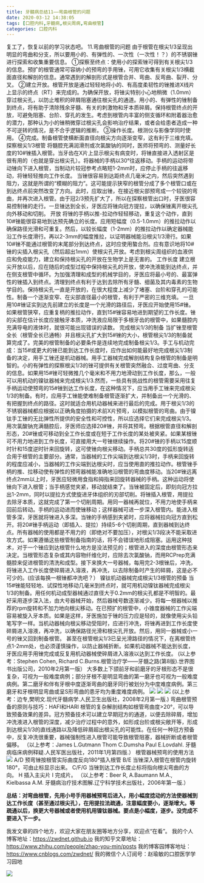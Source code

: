 ```yaml
---
title: 牙髓病总结11——弯曲根管的问题
date: 2020-03-12 14:38:05
tags: [口腔内科,牙髓病,根尖周病,弯曲根管]
categories: 口腔内科
---
```

复工了，恢复以前的学习状态吧。
11.弯曲根管的问题
由于根管在根尖1/3呈现出明显的弯曲和分支，所以要用小的、有弹性的、一次性（一次性！？）的不锈钢锉进行探索和收集重要信息。
①探察至终点：使用小的探索锉可得到有关根尖1/3的信息。预扩的根管通常可容纳小的预弯的手用锉，可用它收集有关根尖1/3横截面直径和解剖的信息。通常遇到的解剖形式是根管合并、弯曲、反弯曲、裂开、分叉。
②建立开放。根管开放是通过轻轻地将小的、有高度柔韧性的锉推进X线片上显示的终点（RT）来完成的。为确保开放，将锉尖特别小心地稍微（1.0mm）穿过根尖孔，以防止堆积的碎屑阻塞通往根尖孔的通道。用小的、有弹性的锉制备到终点，将有助于清除残余牙髓、有关的刺激物和牙本质碎屑。保持根管终点的开放，可避免阻塞、台阶、穿孔的发生。考虑到根管内丰富的侧支循环和附着器治愈的潜力，那种认为小的锉稍微穿过根尖孔会影响治疗结果，或者会给患者造成一种不可逆转的情况，是不合乎逻辑的推断。
③操作长度。根测仪与影像学同时使用。
④完成。制备根管使横断面直径向根尖方向逐渐变窄，这有利于三维充填。
探察根尖1/3根管
将髓腔充满润滑剂或次氯酸钠的同时，医师将预弯的、测量好长度的10#锉插入根管。当牙齿在X片上显示根尖有病变时，将锉直接进入透射区是很有用的（也就是穿出根尖孔）。将器械的手柄以30°往返移动。手柄的运动将带动锉向下进入根管，当制动片较冠参考点略短1-2mm时，应停止手柄的往返移动，将锉轻轻推向工作长度。
当锉很容易到达距终点几毫米之内，然后突然遇到阻力，这就是所谓的“模糊的阻力”。这可能提示狭窄的根管分成了多个根管口或在到达终点前突然改变了方向。此时，应取出锉，在接近根尖部预弯成一个较锐的弯曲，并再次进入根管。由于冠2/3预先扩大了，所以在探察根管出口时，牙医很容易控制锉的走行。一旦锉达到全长，牙医应将锉向冠方提拉，以确保锉离开根尖孔向外移动和切削。
开放
将锉的手柄以推-拉动作轻轻移动，重复这个动作，直到10#锉能很容易地到达预先确立的长度。应用短幅度（0.5-1.0mm）的推拉动作以确保路径光滑和可重复。然后，以较长幅度（1-2mm）的推拉动作以确定器械能沿工作长度滑行。再以2-3mm的幅度推拉，以证明器械能沿根尖1/3滑行。如果10#锉不能通过根管的末尾部分到达终点，这时应使用螯合剂。应有意识地将10#锉的尖插入根尖孔（然后超出1mm）使根尖孔开放。考虑到根尖周组织的血液供应和免疫能力，建立和保持根尖孔的开放在生物学上是无害的。
工作长度
建立根尖开放以后，应在随后的成型过程中保持根尖孔的开放，使冲洗液能到达终点，并在侧支根管中循环。为加强清理和成型的机械学目的，牙医应将最小号的、最富弹性的锉插入到终点。清理到终点有利于达到去除所有牙髓、细菌及其内毒素的生物学目的。保持根尖孔一直是开放的，在很大程度上减少了堵塞、台阶和穿孔的可能性。制备一个逐渐变窄、在尖部直径最小的根管，有利于严密的三维充填。
一旦用10#锉证实到达先前建立的长度是一个光滑的路径后，牙医应开始使用15#锉。如果根管狭窄，应重复柄的推拉动作，直到15#锉容易地进到期望的工作长度。锉的尖部在估计长度应接触牙本质，冲洗液应局限于多根牙齿的根管中，如果髓腔内充满导电的液体时，就很可能出现错误的读数。
完成根尖1/3的制备
当扩锉至根管全长（根管全长已通畅）并且根尖孔扩大到15#锉的大小，根管根尖1/3的制备就算完成了。完美的根管制备的必要条件是连续地完成制备根尖1/3。手工与机动完成：当15#或更大的锉已能到达工作长度时，应作出如何能最好地完成根尖1/3制备的决定，用手工锉还是机动器械。用手工器械完成解剖结构复杂根管的制备是明智的。小的有弹性的探察根尖1/3的锉可提供有关根管突然融合、过度弯曲、分支的信息。如果用15#锉可轻微推几个毫米和不用力地滑动到工作长度，那么，一般可以用机动的镍钛器械来完成根尖1/3.然而，一些具有挑战性的根管需要采用往复手柄运动使预弯的15#锉到达工作长度，在这种情况下，应当用手工锉来完成根尖1/3的制备。有时，应用手工锉能使难制备根管逐渐扩大，并制备出一个光滑的、有把握到终点的路径。这时就适合用机动器械来进行最后的完成。用于根尖1/3的不锈钢器械都应根据以正确角度拍摄的术前X片预弯，以模拟根管的弯曲。由于镍钛手工锉的无比弹性所提供的安全性和可控性，所以应选择它们来完成根尖1/3。
用次氯酸钠充满髓腔后，牙医师应选择20#锉，并将其预弯。根据根管直径和解剖形态，20#锉或可移动到全工作长度或在短于工作长度的某处被夹紧。如果某根锉可不用力地进到工作长度，可直接用大一号锉继续操作。将20#锉的手柄以15度顺时针和15度逆时针来回旋转，这可使锉向根尖移动。手柄总共30度的弧形旋转适合用于根管的主要部分。通常，当器械的工作尖端到达根尖1/3时，手柄来回旋转的程度应减小，当器械的工作尖端到达根尖时，应当使用直的推拉动作。根管锉手柄的推、拉移动使有弹性的预弯器械能准确地沿根管的弯曲度移动。当20#锉远离终点2mm以上时，牙医应轻微用食指和拇指来回旋转器械的手柄。这种运动将使锉向下进入根管；当手柄感觉夹紧，移动就结束了。当锉被固定后，即刻向冠方拉出1-2mm，同时以提拉方式使旋进牙体组织的刃部切削。将锉插入根管，用提拉去除牙本质，这就完成了第一个切削周期。用同一器械再就位，不用力地使手柄来回前后转动。手柄的运动进而使锉移动；这样器械可进一步深入根管内。能进入根管多深，牙医就将锉进入多深。当锉的手柄感到夹紧时，应将器械拉向冠方直到松开。将20#锉手柄运动（即插入、提拉）持续5-6个切削周期，直到器械到达终点。所有器械的使用都是不用力的（即绝对不要加压），对根尖1/3段决不能采取进攻方式。如果遵循这些根管制备指南的话，将不会错误地形成阻塞。运用这种技术，对于一个锉应到达根管什么地方是没法预见的；根管进入的深度由根管形态来决定。当根管形态复杂或其内容物纤维化时，应除去次氯酸钠，而用RCPrep充满髓腔来促进根管的清洗和成型。接下来换大一号器械，每用完2-3根锉后，冲洗，将锉进入工作长度使碎屑进入溶液，再冲洗，以去除制备时产生的碎屑，这是必不可少的。(应该每换一根锉都冲洗吧？）
镍钛机动器械完成根尖1/3根管的预备
当15#锉能轻轻地、试探性地移动几毫米到终点时，就可用机动镍钛器械完成根尖1/3的制备。用任何机动成型器械通过直径大于0.2mm的根尖孔都是不明智的。最好采用逐步深入法，由大号器械开始，然后器械号数逐渐减少。将每一根器械以推荐的rpm旋转和不加力地向根尖移动。在已预扩的根管中，小锥度器械的工作尖端容易被旋入牙本质。如果是这样，牙医施加于锉的压力应是轻的，就像使用尖头铅笔写字一样。当机动器械向根尖移动受阻时，应进行冲洗，将锉再进到工作长度使碎屑进入溶液，再冲洗，以确保路径光滑和根尖孔开放。然后，用同一器械或小一号的锉又回到制备根管。
甚至在根管根尖1/3已呈光滑路径的情况下，在离根管终点1-2mm处，也必须谨慎操作，以防止器械折断。如果机动器械不能达到长度，牙医应用手用锉完成或反复用机动器械使碎屑进入溶液以达到工作长度。
(以上参考：Stephen Cohen, Richard C.Burns.根管治疗学——牙髓之路(第8版).世界图书出版公司，2010年2月第一版）
大多数上下颌前牙和前磨牙的牙根形态不是很复杂，可视为一般难度病例；部分牙根不是明显弯曲的第一磨牙也可视为一般难度病例。第二磨牙和伴有牙根中度逐渐弯曲的磨牙同行被划分为中度难度病例。第三磨牙和牙根明显弯曲或呈S形弯曲的患牙均为重度难度病例。
![](https://zymblog-1258069789.cos.ap-chengdu.myqcloud.com/blog0207-carveranle/01.png)
![](https://zymblog-1258069789.cos.ap-chengdu.myqcloud.com/blog0207-carveranle/02.png)
![](https://zymblog-1258069789.cos.ap-chengdu.myqcloud.com/blog0207-carveranle/03.png)
(以上参考：边专,樊明文.现代牙髓病学.人民卫生出版社，2008年2月第一版.)
弯曲根管预备的原则与技巧：HAFI和HARI
根管的复杂解剖结构如根管弯曲度>20°，可以导致预备效果的差异。冠方预备技术可以建立早期冠方的通道，以便去除碎屑，增加冲洗液进入根管的深度，减少治疗过程中的意外，如形成台阶或根尖敞开等，形成到达根尖1/3的直线通路以及降低碎屑超出根尖孔的可能性。在任何一种冠方预备中，反复冲洗很重要，器械强制性进入根管可能导致根管阻塞，器械折断或者根管偏移。
（以上参考：James L.Gutmann Thom C.Dumsha Paul E.Lovdahl. 牙髓病临床病例释疑.人民军医出版社，2011年1月第四版.）
根管器械预弯的使用方法
![](https://zymblog-1258069789.cos.ap-chengdu.myqcloud.com/blog0207-carveranle/04.png)
A/D 预弯锉按根管实际曲度反向180°插入根管
B/E 当锉深入根管在根管内旋转180°，可由止标显示出来。
C/F/G 当锉到达工作长度止标将指向根尖弯曲的方向。
H 插入主尖片
I 完成片。
（以上参考：Beer R, A.Baumann M.A., Kielbassa A.M. 牙髓病治疗技术图解.辽宁科学技术出版社，2006年第一版.）

**总结：对弯曲根管，先用小号手用器械预弯后进入，用小幅度捻动的方法使器械到达工作长度（甚至通过根尖孔），在用提拉法疏通，注意幅度要小，逐渐增大。等疏通以后，换更大号器械或者使用机用镍钛器械。要点是小幅度，逐步。没完成不要进入下一步。**


我发文章的四个地方，欢迎大家在朋友圈等地方分享，欢迎点“在看”。
我的个人博客地址：https://zwdnet.github.io
我的知乎文章地址： https://www.zhihu.com/people/zhao-you-min/posts
我的博客园博客地址： https://www.cnblogs.com/zwdnet/
我的微信个人订阅号：赵瑜敏的口腔医学学习园地


![](https://zymblog-1258069789.cos.ap-chengdu.myqcloud.com/other/wx.jpg)